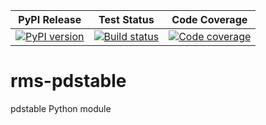 | PyPI Release | Test Status | Code Coverage |
| ------------ | ----------- | ------------- |
| [![PyPI version](https://badge.fury.io/py/rms-pdstable.svg)](https://badge.fury.io/py/rms-pdstable) | [![Build status](https://img.shields.io/github/actions/workflow/status/SETI/rms-pdstable/run-tests.yml?branch=master)](https://github.com/SETI/rms-pdstable/actions) | [![Code coverage](https://img.shields.io/codecov/c/github/SETI/rms-pdstable/main?logo=codecov)](https://codecov.io/gh/SETI/rms-pdstable) |

# rms-pdstable
pdstable Python module
